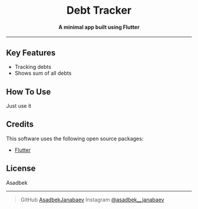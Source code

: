 
<h1 align="center">
  <br>
  Debt Tracker
  <br>
</h1>

<h4 align="center">A minimal app built using Flutter</h4>

---

## Key Features

* Tracking debts
* Shows sum of all debts

## How To Use

Just use it

## Credits

This software uses the following open source packages:

- [Flutter](https://flutter.dev/)


## License

Asadbek

---

> GitHub [AsadbekJanabaev](https://github.com/AsadbekJanabaev) 
> Instagram [@asadbek__janabaev](https://www.instagram.com/asadbek__janabaev/)

